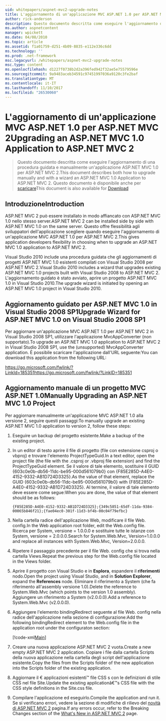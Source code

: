 ```yaml
---
uid: whitepapers/aspnet-mvc2-upgrade-notes
title: L'aggiornamento di un'applicazione MVC ASP.NET 1.0 per ASP.NET MVC 2 | Documenti Microsoft
author: rick-anderson
description: Questo documento descritta come eseguire l'aggiornamento di una procedura guidata e manualmente un'applicazione ASP.NET MVC 1.0 per ASP.NET MVC 2. Questo documento è disponibile anche per d...
ms.author: aspnetcontent
manager: wpickett
ms.date: 04/08/2010
ms.topic: article
ms.assetid: f1a01759-d251-4b09-8835-e112e336c6dd
ms.technology: ''
ms.prod: .net-framework
msc.legacyurl: /whitepapers/aspnet-mvc2-upgrade-notes
msc.type: content
ms.openlocfilehash: d1227f0738b2d2a396fed942f32ae5e75579596e
ms.sourcegitcommit: 9a9483aceb34591c97451997036a9120c3fe2baf
ms.translationtype: MT
ms.contentlocale: it-IT
ms.lasthandoff: 11/10/2017
ms.locfileid: "26530060"
---
```

<a name="upgrading-an-aspnet-mvc-10-application-to-aspnet-mvc-2"></a><span data-ttu-id="d45e5-104">L'aggiornamento di un'applicazione MVC ASP.NET 1.0 per ASP.NET MVC 2</span><span class="sxs-lookup"><span data-stu-id="d45e5-104">Upgrading an ASP.NET MVC 1.0 Application to ASP.NET MVC 2</span></span>
====================
> <span data-ttu-id="d45e5-105">Questo documento descritta come eseguire l'aggiornamento di una procedura guidata e manualmente un'applicazione ASP.NET MVC 1.0 per ASP.NET MVC 2.</span><span class="sxs-lookup"><span data-stu-id="d45e5-105">This document describes both how to upgrade manually and with a wizard an ASP.NET MVC 1.0 Application to ASP.NET MVC 2.</span></span> <span data-ttu-id="d45e5-106">Questo documento è disponibile anche per [scaricare](https://download.microsoft.com/download/F/1/6/F16F9AF9-8EF4-4845-BC97-639791D5699C/MVC2-Upgrade-Notes.pdf)</span><span class="sxs-lookup"><span data-stu-id="d45e5-106">This document is also available for [Download](https://download.microsoft.com/download/F/1/6/F16F9AF9-8EF4-4845-BC97-639791D5699C/MVC2-Upgrade-Notes.pdf)</span></span>


## <a name="introduction"></a><span data-ttu-id="d45e5-107">Introduzione</span><span class="sxs-lookup"><span data-stu-id="d45e5-107">Introduction</span></span>

<span data-ttu-id="d45e5-108">ASP.NET MVC 2 può essere installato in modo affiancato con ASP.NET MVC 1.0 nello stesso server.</span><span class="sxs-lookup"><span data-stu-id="d45e5-108">ASP.NET MVC 2 can be installed side by side with ASP.NET MVC 1.0 on the same server.</span></span> <span data-ttu-id="d45e5-109">Questo offre flessibilità agli sviluppatori dell'applicazione scegliere quando eseguire l'aggiornamento di un'applicazione MVC ASP.NET 1.0 per ASP.NET MVC 2.</span><span class="sxs-lookup"><span data-stu-id="d45e5-109">This gives application developers flexibility in choosing when to upgrade an ASP.NET MVC 1.0 application to ASP.NET MVC 2.</span></span>

<span data-ttu-id="d45e5-110">Visual Studio 2010 include una procedura guidata che gli aggiornamenti di progetti ASP.NET MVC 1.0 esistenti compilati con Visual Studio 2008 per ASP.NET MVC 2.</span><span class="sxs-lookup"><span data-stu-id="d45e5-110">Visual Studio 2010 includes a wizard that upgrades existing ASP.NET MVC 1.0 projects built with Visual Studio 2008 to ASP.NET MVC 2.</span></span> <span data-ttu-id="d45e5-111">L'aggiornamento guidato è stato avviato, aprire un progetto ASP.NET MVC 1.0 in Visual Studio 2010.</span><span class="sxs-lookup"><span data-stu-id="d45e5-111">The upgrade wizard is initiated by opening an ASP.NET MVC 1.0 project in Visual Studio 2010.</span></span>

## <a name="upgrade-wizard-for-aspnet-mvc-10-on-visual-studio-2008-sp1"></a><span data-ttu-id="d45e5-112">Aggiornamento guidato per ASP.NET MVC 1.0 in Visual Studio 2008 SP1</span><span class="sxs-lookup"><span data-stu-id="d45e5-112">Upgrade Wizard for ASP.NET MVC 1.0 on Visual Studio 2008 SP1</span></span>

<span data-ttu-id="d45e5-113">Per aggiornare un'applicazione MVC ASP.NET 1.0 per ASP.NET MVC 2 in Visual Studio 2008 SP1, utilizzare l'applicazione MvcAppConverter (non supportato).</span><span class="sxs-lookup"><span data-stu-id="d45e5-113">To upgrade an ASP.NET MVC 1.0 application to ASP.NET MVC 2 in Visual Studio 2008 SP1, use the (unsupported) MvcAppConverter application.</span></span> <span data-ttu-id="d45e5-114">È possibile scaricare l'applicazione dall'URL seguente:</span><span class="sxs-lookup"><span data-stu-id="d45e5-114">You can download this application from the following URL:</span></span>

[<span data-ttu-id="d45e5-115">https://go.microsoft.com/fwlink/?LinkId=185351</span><span class="sxs-lookup"><span data-stu-id="d45e5-115">https://go.microsoft.com/fwlink/?LinkID=185351</span></span>](https://go.microsoft.com/fwlink/?LinkID=185351)

## <a name="manually-upgrading-an-aspnet-mvc-10-project"></a><span data-ttu-id="d45e5-116">Aggiornamento manuale di un progetto MVC ASP.NET 1.0</span><span class="sxs-lookup"><span data-stu-id="d45e5-116">Manually Upgrading an ASP.NET MVC 1.0 Project</span></span>

<span data-ttu-id="d45e5-117">Per aggiornare manualmente un'applicazione MVC ASP.NET 1.0 alla versione 2, seguire questi passaggi:</span><span class="sxs-lookup"><span data-stu-id="d45e5-117">To manually upgrade an existing ASP.NET MVC 1.0 application to version 2, follow these steps:</span></span>

1. <span data-ttu-id="d45e5-118">Eseguire un backup del progetto esistente.</span><span class="sxs-lookup"><span data-stu-id="d45e5-118">Make a backup of the existing project.</span></span>
2. <span data-ttu-id="d45e5-119">In un editor di testo aprire il file di progetto (file con estensione csproj o vbproj) e trovare l'elemento ProjectTypeGuid.</span><span class="sxs-lookup"><span data-stu-id="d45e5-119">In a text editor, open the project file (the file with the .csproj or .vbproj file extension) and find the ProjectTypeGuid element.</span></span> <span data-ttu-id="d45e5-120">Se il valore di tale elemento, sostituire il GUID {603c0e0b-db56-11dc-be95-000d561079b0} con {F85E285D-A4E0-4152-9332-AB1D724D3325}.</span><span class="sxs-lookup"><span data-stu-id="d45e5-120">As the value of that element, replace the GUID {603c0e0b-db56-11dc-be95-000d561079b0} with {F85E285D-A4E0-4152-9332-AB1D724D3325}.</span></span> <span data-ttu-id="d45e5-121">Al termine, il valore di tale elemento deve essere come segue:</span><span class="sxs-lookup"><span data-stu-id="d45e5-121">When you are done, the value of that element should be as follows:</span></span> 

    `{F85E285D-A4E0-4152-9332-AB1D724D3325};{349c5851-65df-11da-9384-00065b846f21};{fae04ec0-301f-11d3-bf4b-00c04f79efbc}`
3. <span data-ttu-id="d45e5-122">Nella cartella radice dell'applicazione Web, modificare il file Web. config.</span><span class="sxs-lookup"><span data-stu-id="d45e5-122">In the Web application root folder, edit the Web.config file.</span></span> <span data-ttu-id="d45e5-123">Ricerca per System, versione = 1.0.0.0 e sostituire tutte le istanze con System, versione = 2.0.0.0.</span><span class="sxs-lookup"><span data-stu-id="d45e5-123">Search for System.Web.Mvc, Version=1.0.0.0 and replace all instances with System.Web.Mvc, Version=2.0.0.0.</span></span>
4. <span data-ttu-id="d45e5-124">Ripetere il passaggio precedente per il file Web. config che si trova nella cartella Views.</span><span class="sxs-lookup"><span data-stu-id="d45e5-124">Repeat the previous step for the Web.config file located in the Views folder.</span></span>
5. <span data-ttu-id="d45e5-125">Aprire il progetto con Visual Studio e in **Esplora**, espandere il **riferimenti** nodo.</span><span class="sxs-lookup"><span data-stu-id="d45e5-125">Open the project using Visual Studio, and in **Solution Explorer**, expand the **References** node.</span></span> <span data-ttu-id="d45e5-126">Eliminare il riferimento a System (che fa riferimento all'assembly versione 1.0).</span><span class="sxs-lookup"><span data-stu-id="d45e5-126">Delete the reference to System.Web.Mvc (which points to the version 1.0 assembly).</span></span> <span data-ttu-id="d45e5-127">Aggiungere un riferimento a System (v2.0.0.0).</span><span class="sxs-lookup"><span data-stu-id="d45e5-127">Add a reference to System.Web.Mvc (v2.0.0.0).</span></span>
6. <span data-ttu-id="d45e5-128">Aggiungere l'elemento bindingRedirect seguente al file Web. config nella radice dell'applicazione nella sezione di configurazione:</span><span class="sxs-lookup"><span data-stu-id="d45e5-128">Add the following bindingRedirect element to the Web.config file in the application root under the configuraton section:</span></span>   

    [!code-xml[Main](aspnet-mvc2-upgrade-notes/samples/sample1.xml)]
7. <span data-ttu-id="d45e5-129">Creare una nuova applicazione ASP.NET MVC 2 vuota.</span><span class="sxs-lookup"><span data-stu-id="d45e5-129">Create a new empty ASP.NET MVC 2 application.</span></span> <span data-ttu-id="d45e5-130">Copiare i file dalla cartella Scripts della nuova applicazione nella cartella degli script dell'applicazione esistente.</span><span class="sxs-lookup"><span data-stu-id="d45e5-130">Copy the files from the Scripts folder of the new application into the Scripts folder of the existing application.</span></span>
8. <span data-ttu-id="d45e5-131">Aggiornare il € applicazioni esistenti™ file CSS s con le definizioni di stile CSS nel file Site.</span><span class="sxs-lookup"><span data-stu-id="d45e5-131">Update the existing applicationâ€™s CSS file with the CSS style definitions in the Site.css file.</span></span>
9. <span data-ttu-id="d45e5-132">Compilare l'applicazione ed eseguirlo.</span><span class="sxs-lookup"><span data-stu-id="d45e5-132">Compile the application and run it.</span></span> <span data-ttu-id="d45e5-133">Se si verificano errori, vedere la sezione di modifiche di rilievo del [novità di ASP.NET MVC 2](https://go.microsoft.com/fwlink/?LinkID=185038) pagina.</span><span class="sxs-lookup"><span data-stu-id="d45e5-133">If any errors occur, refer to the Breaking Changes section of the [What's New in ASP.NET MVC 2](https://go.microsoft.com/fwlink/?LinkID=185038) page.</span></span>
